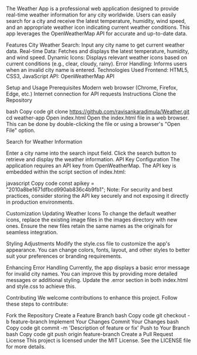 The Weather App is a professional web application designed to provide real-time weather information for any city worldwide. Users can easily search for a city and receive the latest temperature, humidity, wind speed, and an appropriate weather icon indicating current weather conditions. This app leverages the OpenWeatherMap API for accurate and up-to-date data.

Features
City Weather Search: Input any city name to get current weather data.
Real-time Data: Fetches and displays the latest temperature, humidity, and wind speed.
Dynamic Icons: Displays relevant weather icons based on current conditions (e.g., clear, cloudy, rainy).
Error Handling: Informs users when an invalid city name is entered.
Technologies Used
Frontend: HTML5, CSS3, JavaScript
API: OpenWeatherMap API

Setup and Usage
Prerequisites
Modern web browser (Chrome, Firefox, Edge, etc.)
Internet connection for API requests
Instructions
Clone the Repository

bash
Copy code
git clone https://github.com/ravisankaradimula/Weather.git
cd weather-app
Open index.html
Open the index.html file in a web browser. This can be done by double-clicking the file or using a browser's "Open File" option.

Search for Weather Information

Enter a city name into the search input field.
Click the search button to retrieve and display the weather information.
API Key Configuration
The application requires an API key from OpenWeatherMap. The API key is embedded within the script section of index.html:

javascript
Copy code
const apikey = "2010a8be1671dfbcd990ab836c4b9fb1";
Note: For security and best practices, consider storing the API key securely and not exposing it directly in production environments.

Customization
Updating Weather Icons
To change the default weather icons, replace the existing image files in the images directory with new ones. Ensure the new files retain the same names as the originals for seamless integration.

Styling Adjustments
Modify the style.css file to customize the app's appearance. You can change colors, fonts, layout, and other styles to better suit your preferences or branding requirements.

Enhancing Error Handling
Currently, the app displays a basic error message for invalid city names. You can improve this by providing more detailed messages or additional styling. Update the .error section in both index.html and style.css to achieve this.

Contributing
We welcome contributions to enhance this project. Follow these steps to contribute:

Fork the Repository
Create a Feature Branch
bash
Copy code
git checkout -b feature-branch
Implement Your Changes
Commit Your Changes
bash
Copy code
git commit -m 'Description of feature or fix'
Push to Your Branch
bash
Copy code
git push origin feature-branch
Create a Pull Request
License
This project is licensed under the MIT License. See the LICENSE file for more details.
